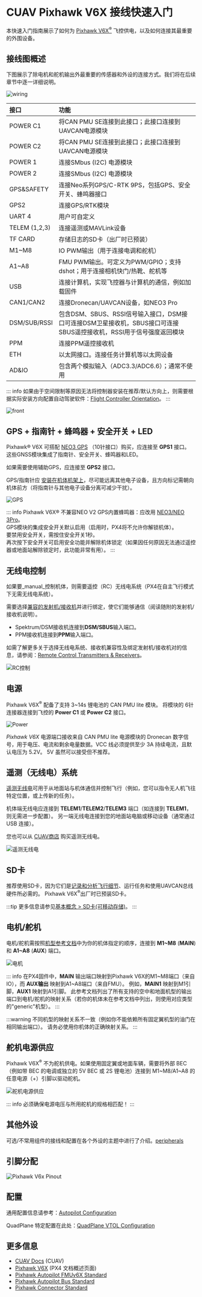 # CUAV Pixhawk V6X 接线快速入门

本快速入门指南展示了如何为 [Pixhawk V6X<sup>&reg;</sup>](../flight_controller/cuav_pixhawk_v6x.md) 飞控供电，以及如何连接其最重要的外围设备。

## 接线图概述

下图展示了除电机和舵机输出外最重要的传感器和外设的连接方式。我们将在后续章节中逐一详细说明。

![wiring](../../assets/flight_controller/cuav_pixhawk_v6x/quickstart_01_en.jpg)

| 接口          | **功能**                                                                                                                                                                                                                      |
| :------------ | :---------------------------------------------------------------------------------------------------------------------------------------------------------------------------------------------------------------------------- |
| POWER C1      | 将CAN PMU SE连接到此接口；此接口连接到UAVCAN电源模块                                                                                                                                                                            |
| POWER C2      | 将CAN PMU SE连接到此接口；此接口连接到UAVCAN电源模块                                                                                                                                                                            |
| POWER 1       | 连接SMbus (I2C) 电源模块                                                                                                                                                                                                      |
| POWER 2       | 连接SMbus (I2C) 电源模块                                                                                                                                                                                                      |
| GPS&SAFETY    | 连接Neo系列GPS/C-RTK 9PS，包括GPS、安全开关、蜂鸣器接口                                                                                                                                                                        |
| GPS2          | 连接GPS/RTK模块                                                                                                                                                                                                               |
| UART 4        | 用户可自定义                                                                                                                                                                                                                   |
| TELEM (1,2,3) | 连接遥测或MAVLink设备                                                                                                                                                                                                          |
| TF CARD       | 存储日志的SD卡（出厂时已预装）                                                                                                                                                                                                |
| M1~M8         | IO PWM输出（用于连接电调和舵机）                                                                                                                                                                                              |
| A1~A8         | FMU PWM输出。可定义为PWM/GPIO；支持dshot；用于连接相机快门/热靴、舵机等                                                                                                                                                        |
| USB           | 连接计算机，实现飞控器与计算机的通信，例如加载固件                                                                                                                                                                              |
| CAN1/CAN2     | 连接Dronecan/UAVCAN设备，如NEO3 Pro                                                                                                                                                                                           |
| DSM/SUB/RSSI  | 包含DSM、SBUS、RSSI信号输入接口，DSM接口可连接DSM卫星接收机，SBUS接口可连接SBUS遥控接收机，RSSI用于信号强度返回模块                                                                                                              |
| PPM           | 连接PPM遥控接收机                                                                                                                                                                                                             |
| ETH           | 以太网接口。连接任务计算机等以太网设备                                                                                                                                                                                        |
| AD&IO         | 包含两个模拟输入（ADC3.3/ADC6.6）；通常不使用                                                                                                                                                                                  |## 机体前部

::: info
如果由于空间限制等原因无法将控制器安装在推荐/默认方向上，则需要根据实际安装方向配置自动驾驶软件：[Flight Controller Orientation](../config/flight_controller_orientation.md)。
:::

![front](../../assets/flight_controller/cuav_pixhawk_v6x/quickstart_02.jpg)

## GPS + 指南针 + 蜂鸣器 + 安全开关 + LED

Pixhawk® V6X 可搭配 [NEO3 GPS](https://store.cuav.net/shop/neo-3/) （10针接口）购买，应连接至 **GPS1** 接口。  
这些GNSS模块集成了指南针、安全开关、蜂鸣器和LED。

如果需要使用辅助GPS，应连接至 **GPS2** 接口。

GPS/指南针应 [安装在机体机架上](../assembly/mount_gps_compass.md)，尽可能远离其他电子设备，且方向标记需朝向机体前方（将指南针与其他电子设备分离可减少干扰）。

![GPS](../../assets/flight_controller/cuav_pixhawk_v6x/quickstart_03.jpg)

::: info
Pixhawk V6X® 不兼容NEO V2 GPS内置蜂鸣器：应改用 [NEO3/NEO 3Pro](https://store.cuav.net/shop/neo-3/)。  
GPS模块的集成安全开关默认启用（启用时，PX4将不允许你解锁机体）。  
要禁用安全开关，需按住安全开关1秒。  
再次按下安全开关可启用安全功能并解除机体锁定（如果因任何原因无法通过遥控器或地面站解除锁定时，此功能非常有用）。
:::

## 无线电控制

如果要_manual_控制机体，则需要遥控（RC）无线电系统（PX4在自主飞行模式下无需无线电系统）。

需要选择[兼容的发射机/接收机](../getting_started/rc_transmitter_receiver.md)并进行绑定，使它们能够通信（阅读随附的发射机/接收机说明）。

- Spektrum/DSM接收机连接到**DSM/SBUS**输入端口。
- PPM接收机连接到**PPM**输入端口。

如需了解更多关于选择无线电系统、接收机兼容性及绑定发射机/接收机对的信息，请参阅：[Remote Control Transmitters & Receivers](../getting_started/rc_transmitter_receiver.md)。

![RC控制](../../assets/flight_controller/cuav_pixhawk_v6x/quickstart_04.jpg)

## 电源

Pixhawk V6X<sup>&reg;</sup> 配备了支持 3~14s 锂电池的 CAN PMU lite 模块。
将模块的 6针连接器连接到飞控的 **Power C1** 或 **Power C2** 接口。

![Power](../../assets/flight_controller/cuav_pixhawk_v6x/quickstart_05.jpg)

_Pixhawk V6X_ 电源端口接收来自 CAN PMU lite 电源模块的 Dronecan 数字信号，用于电压、电流和剩余电量数据。VCC 线必须提供至少 3A 持续电流，且默认电压为 5.2V。
5V 虽然可以接受但不推荐。

## 遥测（无线电）系统

[遥测无线电](../telemetry/index.md)可用于从地面站与机体通信并控制飞行（例如，您可以指令无人机飞往特定位置，或上传新的任务）。

机体端无线电应连接到 **TELEM1**/**TELEM2**/**TELEM3** 端口（如连接到 **TELEM1**，则无需进一步配置）。
另一端无线电连接到您的地面站电脑或移动设备（通常通过 USB 连接）。

您也可以从 [CUAV商店](https://store.cuav.net/uav-telemetry-module/) 购买遥测无线电。

![遥测无线电](../../assets/flight_controller/cuav_pixhawk_v6x/quickstart_06.jpg)

## SD卡

推荐使用SD卡，因为它们是[记录和分析飞行细节](../getting_started/flight_reporting.md)、运行任务和使用UAVCAN总线硬件所必需的。
Pixhawk V6X<sup>&reg;</sup>出厂时已预装SD卡。

:::tip
更多信息请参见[基本概念 > SD卡(可移动存储)](../getting_started/px4_basic_concepts.md#sd-cards-removable-memory)。
:::

## 电机/舵机

电机/舵机需按照[机型参考文档](../airframes/airframe_reference.md)中为你的机体指定的顺序，连接到 **M1~M8** (**MAIN**) 和 **A1~A8** (**AUX**) 端口。

![电机](../../assets/flight_controller/cuav_pixhawk_v6x/quickstart_07.jpg)

::: info
在PX4固件中，**MAIN** 输出端口映射到Pixhawk V6X的M1~M8端口（来自IO），而 **AUX输出** 映射到A1~A8端口（来自FMU）。
例如，**MAIN1** 映射到M1引脚，**AUX1** 映射到A1引脚。
此参考文档列出了所有支持的空中和地面机型的输出端口到电机/舵机的映射关系（若你的机体未在参考文档中列出，则使用对应类型的"generic"机型）。
:::

:::warning
不同机型的映射关系不一致（例如你不能依赖所有固定翼机型的油门在相同输出端口）。
请务必使用你机体的正确映射关系。
:::

## 舵机电源供应

Pixhawk V6X<sup>&reg;</sup> 不为舵机供电。如果使用固定翼或地面车辆，需要将外部 BEC（例如带 BEC 的电调或独立的 5V BEC 或 2S 锂电池）连接到 M1~M8/A1~A8 的任意电源（+）引脚以驱动舵机。

![舵机电源供应](../../assets/flight_controller/cuav_pixhawk_v6x/quickstart_08.jpg)

::: info
必须确保电源电压与所用舵机的规格相匹配！
:::

## 其他外设

可选/不常用组件的接线和配置在各个外设的主题中进行了介绍。[peripherals](../peripherals/index.md)

## 引脚分配

![Pixhawk V6x Pinout](../../assets/flight_controller/cuav_pixhawk_v6x/pixhawk_v6x_pinouts.png)

## 配置

通用配置信息请参考：[Autopilot Configuration](../config/index.md)

QuadPlane 特定配置在此处：[QuadPlane VTOL Configuration](../config_vtol/vtol_quad_configuration.md)

## 更多信息

- [CUAV Docs](https://doc.cuav.net/) (CUAV)
- [Pixhawk V6X](../flight_controller/cuav_pixhawk_v6x.md) (PX4 文档概述页面)
- [Pixhawk Autopilot FMUv6X Standard](https://github.com/pixhawk/Pixhawk-Standards/blob/master/DS-012%20Pixhawk%20Autopilot%20v6X%20Standard.pdf)
- [Pixhawk Autopilot Bus Standard](https://github.com/pixhawk/Pixhawk-Standards/blob/master/DS-010%20Pixhawk%20Autopilot%20Bus%20Standard.pdf)
- [Pixhawk Connector Standard](https://github.com/pixhawk/Pixhawk-Standards/blob/master/DS-009%20Pixhawk%20Connector%20Standard.pdf)